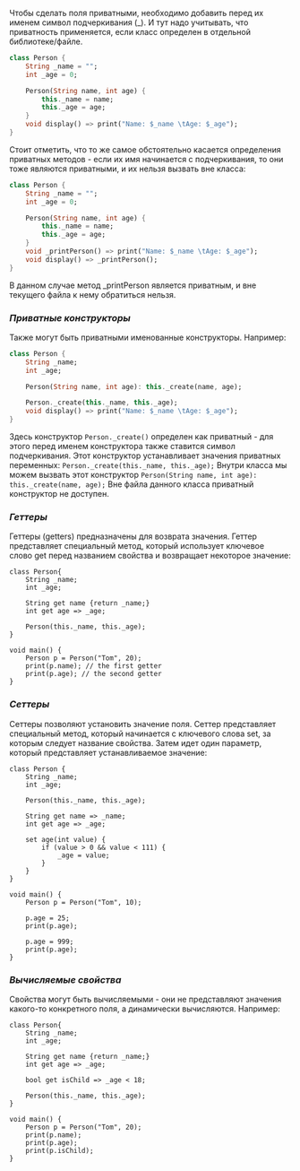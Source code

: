 
Чтобы сделать поля приватными, необходимо добавить перед их именем символ подчеркивания (_). И тут надо учитывать, что приватность применяется, если класс определен в отдельной библиотеке/файле.
```dart
class Person {
	String _name = "";
	int _age = 0;

	Person(String name, int age) {
		this._name = name;
		this._age = age;
	}
	void display() => print("Name: $_name \tAge: $_age");
}
```
Стоит отметить, что то же самое обстоятельно касается определения приватных методов - если их имя начинается с подчеркивания, то они тоже являются приватными, и их нельзя вызвать вне класса:
```dart
class Person {
	String _name = "";
	int _age = 0;

	Person(String name, int age) {
		this._name = name;
		this._age = age;
	}
	void _printPerson() => print("Name: $_name \tAge: $_age");
	void display() => _printPerson();
}
```
В данном случае метод _printPerson является приватным, и вне текущего файла к нему обратиться нельзя.

### *Приватные конструкторы*

Также могут быть приватными именованные конструкторы. Например:
```dart
class Person {
	String _name;
	int _age;

	Person(String name, int age): this._create(name, age);

	Person._create(this._name, this._age);
	void display() => print("Name: $_name \tAge: $_age");
}
```
Здесь конструктор `Person._create()` определен как приватный - для этого перед именем конструктора также ставится символ подчеркивания. Этот конструктор устанавливает значения приватных переменных:
`Person._create(this._name, this._age);`
Внутри класса мы можем вызвать этот конструктор
`Person(String name, int age): this._create(name, age);`
Вне файла данного класса приватный конструктор не доступен.

### *Геттеры*

Геттеры (getters) предназначены для возврата значения. Геттер представляет специальный метод, который использует ключевое слово get перед названием свойства и возвращает некоторое значение:
```run-dart
class Person{
	String _name;
	int _age;

	String get name {return _name;}
	int get age => _age;

	Person(this._name, this._age);
}

void main() {
	Person p = Person("Tom", 20);
	print(p.name); // the first getter 
	print(p.age); // the second getter
}
```

### *Сеттеры*

Сеттеры позволяют установить значение поля. Сеттер представляет специальный метод, который начинается с ключевого слова set, за которым следует название свойства. Затем идет один параметр, который представляет устанавливаемое значение:
```run-dart
class Person {
	String _name;
	int _age;

	Person(this._name, this._age);
	
	String get name => _name;
	int get age => _age;
	
	set age(int value) {
		if (value > 0 && value < 111) {
			_age = value;
		}
	}
}

void main() {
	Person p = Person("Tom", 10);
	
	p.age = 25;
	print(p.age);
	
	p.age = 999;
	print(p.age);
}
```

### *Вычисляемые свойства*

Свойства могут быть вычисляемыми - они не представляют значения какого-то конкретного поля, а динамически вычисляются. Например:
```run-dart
class Person{
	String _name;
	int _age;

	String get name {return _name;}
	int get age => _age;

	bool get isChild => _age < 18;

	Person(this._name, this._age);
}

void main() {
	Person p = Person("Tom", 20);
	print(p.name); 
	print(p.age);
	print(p.isChild);
}
```
